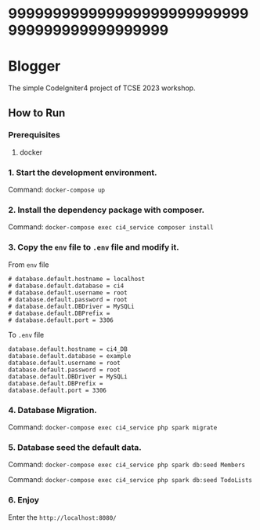 # 999999999999999999999999999999999999999999999
# Blogger
The simple CodeIgniter4 project of TCSE 2023 workshop.

## How to Run

### Prerequisites
1. docker

### 1. Start the development environment.
Command: `docker-compose up`

### 2. Install the dependency package with composer.
Command: `docker-compose exec ci4_service composer install`

### 3. Copy the `env` file to `.env` file and modify it.
From `env` file
```
# database.default.hostname = localhost
# database.default.database = ci4
# database.default.username = root
# database.default.password = root
# database.default.DBDriver = MySQLi
# database.default.DBPrefix =
# database.default.port = 3306
```

To `.env` file
```
database.default.hostname = ci4_DB
database.default.database = example
database.default.username = root
database.default.password = root
database.default.DBDriver = MySQLi
database.default.DBPrefix =
database.default.port = 3306
```

### 4. Database Migration.
Command: `docker-compose exec ci4_service php spark migrate`

### 5. Database seed the default data.
Command: `docker-compose exec ci4_service php spark db:seed Members`

Command: `docker-compose exec ci4_service php spark db:seed TodoLists`

### 6. Enjoy
Enter the `http://localhost:8080/`
